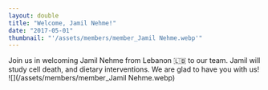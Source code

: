 ```yaml
---
layout: double
title: "Welcome, Jamil Nehme!"
date: "2017-05-01"
thumbnail: "'/assets/members/member_Jamil Nehme.webp'"
---
```

 Join us in welcoming Jamil Nehme from Lebanon 🇱🇧 to our team. Jamil will study cell death, and dietary interventions. We are glad to have you with us!
 ![](/assets/members/member_Jamil Nehme.webp)

 